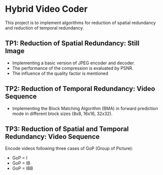 # Hybrid Video Coder
This project is to implement algorithms for reduction of spatial redundancy and reduction of temporal redundancy.
## TP1: Reduction of Spatial Redundancy: Still Image
- Implementing a basic version of JPEG encoder and decoder.
- The performance of the compression is evaluated by PSNR.
- The influence of the quality factor is mentioned

## TP2: Reduction of Temporal Redundancy: Video Sequence
- Implementing the Block Matching Algorithm (BMA) in forward prediction mode in different block sizes (8x8, 16x16, 32x32).

## TP3: Reduction of Spatial and Temporal Redundancy: Video Sequence
Encode videos following three cases of GoP (Group of Picture):
- GoP = I
- GoP = IB
- GoP = IBB
